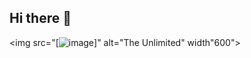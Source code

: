 ## Hi there 👋

<img src="[![image](https://github.com/user-attachments/assets/e2cfeab4-e760-487b-9ba3-f4077dcd2605)]" alt="The Unlimited" width"600">
